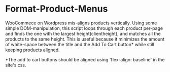 # Format-Product-Menus

WooCommece on Wordpress mis-aligns products vertically. Using some simple DOM-manipulation, this script loops through each product per-page 
and finds the one with the largest height(clientheight), and matches all the products to the same height. This is useful because it 
minimizes the amount of white-space between the title and the Add To Cart button* while still keeping products aligned.


*The add to cart buttons should be aligned using 'flex-align: baseline' in the site's css.

